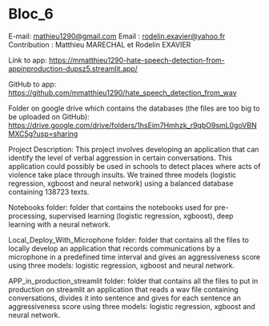 # Bloc_6

E-mail: mathieu1290@gmail.com
Email : rodelin.exavier@yahoo.fr
Contribution : Matthieu MARECHAL et Rodelin EXAVIER

Link to app: https://mmatthieu1290-hate-speech-detection-from-appinproduction-dupsz5.streamlit.app/

GitHub to app: https://github.com/mmatthieu1290/hate_speech_detection_from_wav

Folder on google drive which contains the databases (the files are too big to be uploaded on GitHub): 
https://drive.google.com/drive/folders/1hsEim7Hmhzk_r9qbO9smL0goVBNMXC5g?usp=sharing

Project Description: This project involves developing an application that can identify the level of verbal aggression in certain conversations. This application could
possibly be used in schools to detect places where acts of violence take place through insults. We trained three models (logistic regression, xgboost and neural 
network) using a balanced database containing 138723 texts.

Notebooks folder: folder that contains the notebooks used for pre-processing, supervised learning (logistic regression, xgboost), deep learning with a neural network.

Local_Deploy_With_Microphone folder: folder that contains all the files to locally develop an application that records communications by a microphone
in a predefined time interval and gives an aggressiveness score using three models: logistic regression, xgboost and neural network.

APP_in_production_streamlit folder: folder that contains all the files to put in production on streamlit an application that reads a wav file containing
conversations, divides it into sentence and gives for each sentence an aggressiveness score using three models: logistic regression, xgboost and neural network.




